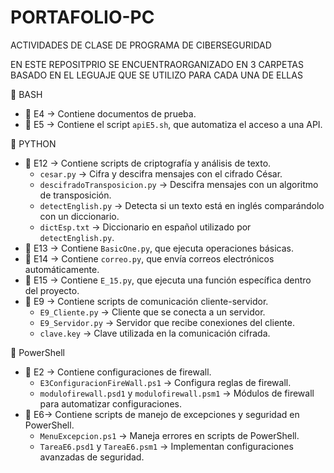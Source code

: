 # PORTAFOLIO-PC
ACTIVIDADES DE CLASE DE PROGRAMA DE CIBERSEGURIDAD

EN ESTE REPOSITPRIO SE ENCUENTRAORGANIZADO EN 3 CARPETAS BASADO EN EL LEGUAJE QUE SE UTILIZO PARA CADA UNA DE ELLAS


🔹 BASH  
- 📁 E4 → Contiene documentos de prueba.  
- 📁 E5 → Contiene el script `apiE5.sh`, que automatiza el acceso a una API.  

🔹 PYTHON  
- 📁 E12 → Contiene scripts de criptografía y análisis de texto.  
  - `cesar.py` → Cifra y descifra mensajes con el cifrado César.  
  - `descifradoTransposicion.py` → Descifra mensajes con un algoritmo de transposición.  
  - `detectEnglish.py` → Detecta si un texto está en inglés comparándolo con un diccionario.  
  - `dictEsp.txt` → Diccionario en español utilizado por `detectEnglish.py`.  
- 📁 E13 → Contiene `BasicOne.py`, que ejecuta operaciones básicas.  
- 📁 E14 → Contiene `correo.py`, que envía correos electrónicos automáticamente.  
- 📁 E15 → Contiene `E_15.py`, que ejecuta una función específica dentro del proyecto.  
- 📁 E9 → Contiene scripts de comunicación cliente-servidor.  
  - `E9_Cliente.py` → Cliente que se conecta a un servidor.  
  - `E9_Servidor.py` → Servidor que recibe conexiones del cliente.  
  - `clave.key` → Clave utilizada en la comunicación cifrada.
    
🔹 PowerShell  
- 📁 E2 → Contiene configuraciones de firewall.  
  - `E3ConfiguracionFireWall.ps1` → Configura reglas de firewall.  
  - `modulofirewall.psd1` y `modulofirewall.psm1` → Módulos de firewall para automatizar configuraciones.  
- 📁 E6→ Contiene scripts de manejo de excepciones y seguridad en PowerShell.  
  - `MenuExcepcion.ps1` → Maneja errores en scripts de PowerShell.  
  - `TareaE6.psd1` y `TareaE6.psm1` → Implementan configuraciones avanzadas de seguridad.  
